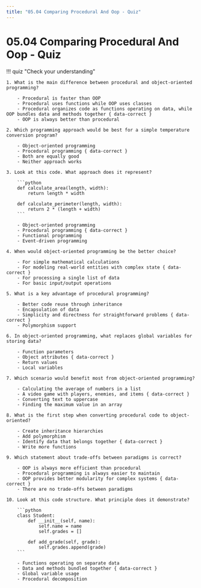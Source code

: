 ```yaml
---
title: "05.04 Comparing Procedural And Oop - Quiz"
---
```


# 05.04 Comparing Procedural And Oop - Quiz

!!! quiz "Check your understanding"

    1. What is the main difference between procedural and object-oriented programming?

        - Procedural is faster than OOP
        - Procedural uses functions while OOP uses classes
        - Procedural organizes code as functions operating on data, while OOP bundles data and methods together { data-correct }
        - OOP is always better than procedural

    2. Which programming approach would be best for a simple temperature conversion program?

        - Object-oriented programming
        - Procedural programming { data-correct }
        - Both are equally good
        - Neither approach works

    3. Look at this code. What approach does it represent?

        ```python
        def calculate_area(length, width):
            return length * width

        def calculate_perimeter(length, width):
            return 2 * (length + width)
        ```

        - Object-oriented programming
        - Procedural programming { data-correct }
        - Functional programming
        - Event-driven programming

    4. When would object-oriented programming be the better choice?

        - For simple mathematical calculations
        - For modeling real-world entities with complex state { data-correct }
        - For processing a single list of data
        - For basic input/output operations

    5. What is a key advantage of procedural programming?

        - Better code reuse through inheritance
        - Encapsulation of data
        - Simplicity and directness for straightforward problems { data-correct }
        - Polymorphism support

    6. In object-oriented programming, what replaces global variables for storing data?

        - Function parameters
        - Object attributes { data-correct }
        - Return values
        - Local variables

    7. Which scenario would benefit most from object-oriented programming?

        - Calculating the average of numbers in a list
        - A video game with players, enemies, and items { data-correct }
        - Converting text to uppercase
        - Finding the maximum value in an array

    8. What is the first step when converting procedural code to object-oriented?

        - Create inheritance hierarchies
        - Add polymorphism
        - Identify data that belongs together { data-correct }
        - Write more functions

    9. Which statement about trade-offs between paradigms is correct?

        - OOP is always more efficient than procedural
        - Procedural programming is always easier to maintain
        - OOP provides better modularity for complex systems { data-correct }
        - There are no trade-offs between paradigms

    10. Look at this code structure. What principle does it demonstrate?

        ```python
        class Student:
            def __init__(self, name):
                self.name = name
                self.grades = []

            def add_grade(self, grade):
                self.grades.append(grade)
        ```

        - Functions operating on separate data
        - Data and methods bundled together { data-correct }
        - Global variable usage
        - Procedural decomposition
